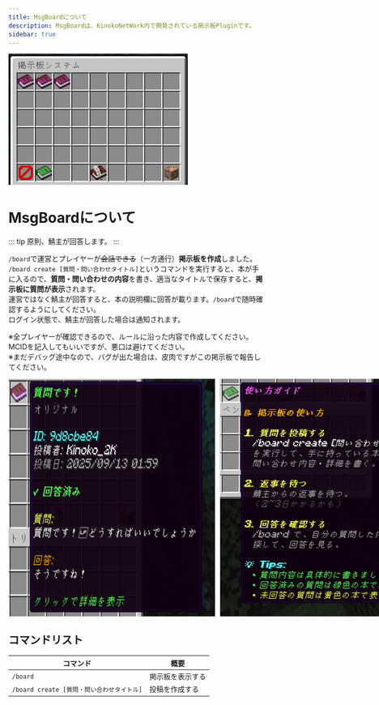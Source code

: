 ```yaml
---
title: MsgBoardについて
description: MsgBoardは、KinokoNetWork内で開発されている掲示板Pluginです。
sidebar: true
---
```

<img src="../images/msgboard_1.png" alt="msgboard_1">

# MsgBoardについて
::: tip
原則、鯖主が回答します。
:::

`/board`で運営とプレイヤーが~~会話できる~~（一方通行）**掲示板を作成**しました。  
`/board create [質問・問い合わせタイトル]`というコマンドを実行すると、本が手に入るので、**質問・問い合わせの内容**を書き、適当なタイトルで保存すると、**掲示板に質問が表示**されます。  
運営ではなく鯖主が回答すると、本の説明欄に回答が載ります。`/board`で随時確認するようにしてください。  
ログイン状態で、鯖主が回答した場合は通知されます。

※全プレイヤーが確認できるので、ルールに沿った内容で作成してください。MCIDを記入してもいいですが、悪口は避けてください。  
※まだデバッグ途中なので、バグが出た場合は、皮肉ですがこの掲示板で報告してください。  

<div style="display: flex; gap: 10px; margin-top: 10px;">
  <img src="../images/msgboard_2.png" alt="msgboard_2">
  <img src="../images/msgboard_3.png" alt="msgboard_3">
</div>

## コマンドリスト
| コマンド | 概要 |
| ------- | ----- |
| `/board` | 掲示板を表示する |
| `/board create [質問・問い合わせタイトル]` | 投稿を作成する |


